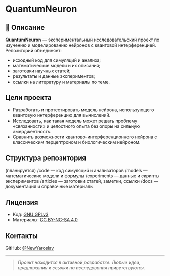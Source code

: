 # QuantumNeuron

## 📜 Описание
**QuantumNeuron** — экспериментальный исследовательский проект по изучению и моделированию нейронов с квантовой интерференцией.  
Репозиторий объединяет:
- исходный код для симуляций и анализа;
- математические модели и их описания;
- заготовки научных статей;
- результаты и данные экспериментов;
- ссылки на литературу и материалы по теме.

## Цели проекта
- Разработать и протестировать модель нейрона, использующего квантовую интерференцию для вычислений.
- Исследовать, как такая модель может решать проблему «связанности» и целостного опыта без опоры на сильную эмерджентность.
- Сравнить возможности квантово-интерференционного нейрона с классическим перцептроном и биологическим нейроном.

## Структура репозитория
(планируется)
/code — код симуляций и анализаторов
/models — математические модели и формулы
/experiments — данные и скрипты экспериментов
/articles — заготовки статей, заметки, ссылки
/docs — документация и справочные материалы

## Лицензия
- Код: [GNU GPLv3](LICENSE-CODE.md)  
- Материалы: [CC BY-NC-SA 4.0](LICENSE-DOCS.md)

## Контакты
GitHub: [@NewYaroslav](https://github.com/NewYaroslav)

---
> *Проект находится в активной разработке. Любые идеи, предложения и ссылки на исследования приветствуются.*


